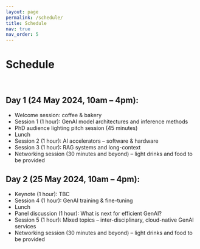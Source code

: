 ```yaml
---
layout: page
permalink: /schedule/
title: Schedule
nav: true
nav_order: 5
---
```

# Schedule
<br>

<!-- | &nbsp;&nbsp;&nbsp;&nbsp;&nbsp;&nbsp;&nbsp;&nbsp;&nbsp;&nbsp;&nbsp;&nbsp;&nbsp; | &nbsp;&nbsp;&nbsp;| -->
<!-- |-------------|:-------------| -->
<!-- |__AM__&nbsp;&nbsp;&nbsp;&nbsp;&nbsp;&nbsp;&nbsp;&nbsp;&nbsp;&nbsp;&nbsp;&nbsp;&nbsp;&nbsp;&nbsp;&nbsp;&nbsp;&nbsp;&nbsp;&nbsp;|| -->
<!-- | 8:40-9:00 | Opening Remarks | -->
<!-- | 9:00-9:30 | Invited Talk 1 - Tatsunori Hashimoto | -->
<!-- | 9:30-10:00 | Invited Talk 2 - Nazneen Rajani | -->
<!-- | 10:00-10:15 | Break | -->
<!-- | 10:15-10:45 | Invited Talk 3 – Fei Xia | -->
<!-- | 10:45-11:30 | Panel 1: Key Techniques, Insights, and Challenges in Building Instruction-following Models -->
<!-- |  | Panelists: Alex Tamkin, Albert Webson, Fei Xia, Prithviraj (Raj) Ammanabrolu, Hyung Won Chung | -->
<!-- |-------------|:-------------| -->
<!-- |__PM__|| -->
<!-- | 13:00-14:00 | Poster Session | -->
<!-- | 14:00-14:30 | Invited Talk 4 - Sara Hooker | -->
<!-- | 14:30-15:00 | Invited Talk 5 - Alex Tamkin | -->
<!-- | 15:00-15:15 | Break  | -->
<!-- | 15:15-16:00  | Panel 2: Open and Collaborative Strategies for the Large Language Model Adaptation| -->
<!-- |  | Panelists: Nazneen Rajani, Colin Raffel, Hao Zhang, Tatsunori Hashimoto | -->
<!-- | 16:00-17:20 | Oral Presentations (10 min each) | -->
<!-- | | 1. Understanding Hidden Context in Preference Learning: Consequences for RLHF | -->
<!-- | | 2. Tensor Trust: Interpretable Prompt Injection Attacks from an Online Game | -->
<!-- | | 3. Understanding the Effects of RLHF on LLM Generalisation and Diversity | -->
<!-- | | 4. Learning Interactive Real-World Simulators | -->
<!-- | | 5. Interactive Planning Using Large Language Models for Partially Observable Robotics Tasks | -->
<!-- | | 6. Self-RAG: Self-reflective Retrieval Augmented Generation | -->
<!-- | | 7. Delve into PPO: Implementation Matters for Stable RLHF | -->
<!-- | | 8. FLASK: Fine-grained Language Model Evaluation based on Alignment Skill Sets | -->
<!-- | 17:20-17:30 | Closing Remarks | -->
## Day 1 (24 May 2024, 10am – 4pm):

- Welcome session: coffee & bakery
- Session 1 (1 hour): GenAI model architectures and inference methods
- PhD audience lighting pitch session (45 minutes)
- Lunch
- Session 2 (1 hour): AI accelerators – software & hardware
- Session 3 (1 hour): RAG systems and long-context
- Networking session (30 minutes and beyond) – light drinks and food to be provided

## Day 2 (25 May 2024, 10am – 4pm):

- Keynote (1 hour): TBC
- Session 4 (1 hour): GenAI training & fine-tuning
- Lunch
- Panel discussion (1 hour): What is next for efficient GenAI?
- Session 5 (1 hour): Mixed topics – inter-disciplinary, cloud-native GenAI services
- Networking session (30 minutes and beyond) – light drinks and food to be provided
 